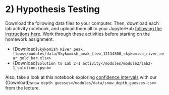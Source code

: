 # 2) Hypothesis Testing


Download the following data files to your computer. Then, download each lab activity notebook, and upload them all to your JupyterHub [following the instructions here](/resources/b-learning-jupyter.html). Work through these activities before starting on the homework assignment.

* {Download}`Skykomish River peak flows</modules/data/Skykomish_peak_flow_12134500_skykomish_river_near_gold_bar.xlsx>`
* {Download}`Solution to Lab 2-1 activity</modules/module2/lab2-1_solution.ipynb>`

Also, take a look at this notebook exploring [confidence intervals](/modules/module2/confidence-intervals.ipynb) with our {Download}`snow depth guesses</modules/data/snow_depth_guesses.csv>` from the lecture.